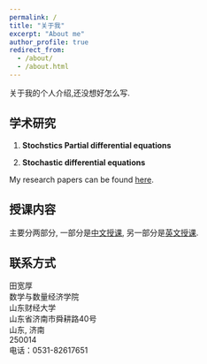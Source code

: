```yaml
---
permalink: /
title: "关于我"
excerpt: "About me"
author_profile: true
redirect_from:
  - /about/
  - /about.html
---
```


关于我的个人介绍,还没想好怎么写.

## 学术研究
1. **Stochstics Partial differential equations**  <!---<br/>  <font size = "-1"> </font>  --->   


2. **Stochastic differential equations**  

My research papers can be found [here](/publications).

## 授课内容
主要分两部分, 一部分是[中文授课](/teaching), 另一部分是[英文授课](/teaching).

<!---
In 2013 I was also awarded the Columbia Engineering School Alumni Association’s Distinguished Faculty Teaching Award for excellence in teaching. In 2019 I received the TEaching Excellence Award for Core Module MBA teaching.


## External Service
I am an Associate Editor for Operations Research (Financial Engineering Department) and Management Science (Stochastics and Finance Departments).--->

## 联系方式
田宽厚  
数学与数量经济学院   
山东财经大学   
山东省济南市舜耕路40号    
山东, 济南   
250014         
电话：0531-82617651    
